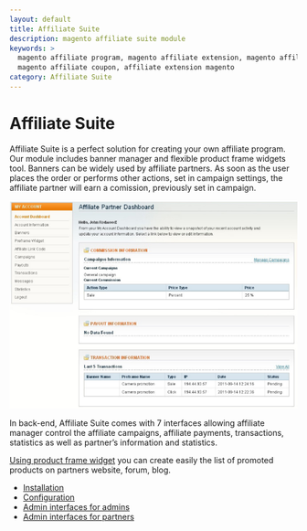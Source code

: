 ```yaml
---
layout: default
title: Affiliate Suite
description: magento affiliate suite module
keywords: >
  magento affiliate program, magento affiliate extension, magento affiliate plugin, 
  magento affiliate coupon, affiliate extension magento
category: Affiliate Suite
---
```


# Affiliate Suite

Affiliate Suite is a perfect solution for creating your own affiliate program. Our module includes banner manager and flexible product frame widgets tool. Banners can be widely used by affiliate partners. As soon as the user places the order or performs other actions, set in campaign settings, the affiliate partner will earn a comission, previously set in campaign.

![Magento affiliate extension](/images/m1/extensions/affiliate/frontend.png)

In back-end, Affiliate Suite comes with 7 interfaces allowing affiliate manager control the affiliate campaigns, affiliate payments, transactions, statistics as well as partner’s information and statistics. 

[Using product frame widget](admin-interdaces-for-partners/) you can create easily the list of promoted products on partners website, forum, blog.

- [Installation](installation/)
- [Configuration](configuration/)
- [Admin interfaces for admins](admin-interfaces-for-admins/)
- [Admin interfaces for partners](admin-interfaces-for-partners/)

